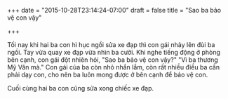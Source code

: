 +++
date = "2015-10-28T23:14:24-07:00"
draft = false
title = "Sao ba bảo vệ con vậy"

+++

Tối nay khi hai ba con hì hục ngồi sửa xe đạp thì con gái nhảy lên đùi ba ngồi.
Tay vừa quay xe đạp vừa nhìn ba cười. Khi nghe tiếng động ở phòng bên cạnh, con
gái đột nhiên hỏi, "Sao ba bảo vệ con vậy?"
"Vì ba thương Mỹ Văn mà." Con gái của ba còn nhỏ nhắn lắm, còn rất nhiều điều ba cần phải dạy con, cho nên ba luôn mong được ở bên cạnh để bảo vệ con.

Cuối cùng hai ba con cũng sửa xong chiếc xe đạp.



